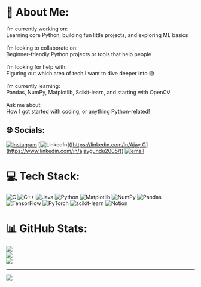 # 💫 About Me:
 I’m currently working on:<br>Learning core Python, building fun little projects, and exploring ML basics<br><br> I’m looking to collaborate on:<br>Beginner-friendly Python projects or tools that help people<br><br> I’m looking for help with:<br>Figuring out which area of tech I want to dive deeper into 😅<br><br> I’m currently learning:<br>Pandas, NumPy, Matplotlib, Scikit-learn, and starting with OpenCV<br><br> Ask me about:<br>How I got started with coding, or anything Python-related!


## 🌐 Socials:
[![Instagram](https://img.shields.io/badge/Instagram-%23E4405F.svg?logo=Instagram&logoColor=white)](https://instagram.com/_ajxy.py) [![LinkedIn](https://img.shields.io/badge/LinkedIn-%230077B5.svg?logo=linkedin&logoColor=white)]([[https://linkedin.com/in/Ajay G](https://www.linkedin.com/in/ajaygundu2005/)](https://www.linkedin.com/in/ajaygundu2005/)) [![email](https://img.shields.io/badge/Email-D14836?logo=gmail&logoColor=white)](mailto:ajaygundu03@gmail.com) 

# 💻 Tech Stack:
![C](https://img.shields.io/badge/c-%2300599C.svg?style=for-the-badge&logo=c&logoColor=white) ![C++](https://img.shields.io/badge/c++-%2300599C.svg?style=for-the-badge&logo=c%2B%2B&logoColor=white) ![Java](https://img.shields.io/badge/java-%23ED8B00.svg?style=for-the-badge&logo=openjdk&logoColor=white) ![Python](https://img.shields.io/badge/python-3670A0?style=for-the-badge&logo=python&logoColor=ffdd54) ![Matplotlib](https://img.shields.io/badge/Matplotlib-%23ffffff.svg?style=for-the-badge&logo=Matplotlib&logoColor=black) ![NumPy](https://img.shields.io/badge/numpy-%23013243.svg?style=for-the-badge&logo=numpy&logoColor=white) ![Pandas](https://img.shields.io/badge/pandas-%23150458.svg?style=for-the-badge&logo=pandas&logoColor=white) ![TensorFlow](https://img.shields.io/badge/TensorFlow-%23FF6F00.svg?style=for-the-badge&logo=TensorFlow&logoColor=white) ![PyTorch](https://img.shields.io/badge/PyTorch-%23EE4C2C.svg?style=for-the-badge&logo=PyTorch&logoColor=white) ![scikit-learn](https://img.shields.io/badge/scikit--learn-%23F7931E.svg?style=for-the-badge&logo=scikit-learn&logoColor=white) ![Notion](https://img.shields.io/badge/Notion-%23000000.svg?style=for-the-badge&logo=notion&logoColor=white)
# 📊 GitHub Stats:
![](https://github-readme-stats.vercel.app/api?username=ajay0550&theme=radical&hide_border=false&include_all_commits=false&count_private=false)<br/>
![](https://nirzak-streak-stats.vercel.app/?user=ajay0550&theme=radical&hide_border=false)<br/>
![](https://github-readme-stats.vercel.app/api/top-langs/?username=ajay0550&theme=radical&hide_border=false&include_all_commits=false&count_private=false&layout=compact)

---
[![](https://visitcount.itsvg.in/api?id=ajay0550&icon=0&color=0)](https://visitcount.itsvg.in)

<!-- Proudly created with GPRM ( https://gprm.itsvg.in ) -->

